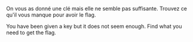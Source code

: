 On vous as donné une clé mais elle ne semble pas suffisante. Trouvez ce qu'il vous manque pour avoir le flag.

You have been given a key but it does not seem enough. Find what you need to get the flag.